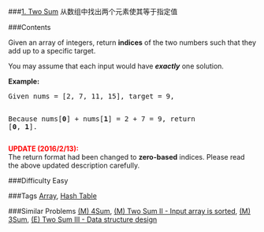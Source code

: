 ###[1. Two Sum](https://leetcode.com/problems/two-sum/)
从数组中找出两个元素使其等于指定值

###Contents
<p><p>Given an array of integers, return <b>indices</b> of the two numbers such that they add up to a specific target.</p>
<p>You may assume that each input would have <b><i>exactly</i></b> one solution.</p>
<p>
<b>Example:</b><br/>
<pre>
Given nums = [2, 7, 11, 15], target = 9,

Because nums[<b>0</b>] + nums[<b>1</b>] = 2 + 7 = 9,
return [<b>0</b>, <b>1</b>].
</pre>
</p>
<p>
<b><font color="red">UPDATE (2016/2/13):</font></b><br/>
The return format had been changed to <b>zero-based</b> indices. Please read the above updated description carefully.
</p></p>

###Difficulty
Easy

###Tags
[Array](https://leetcode.com/tag/array/), [Hash Table](https://leetcode.com/tag/hash-table/)

###Similar Problems
[(M) 4Sum](https://leetcode.com/problems/4sum/), [(M) Two Sum II - Input array is sorted](https://leetcode.com/problems/two-sum-ii-input-array-is-sorted/), [(M) 3Sum](https://leetcode.com/problems/3sum/), [(E) Two Sum III - Data structure design](https://leetcode.com/problems/two-sum-iii-data-structure-design/)

